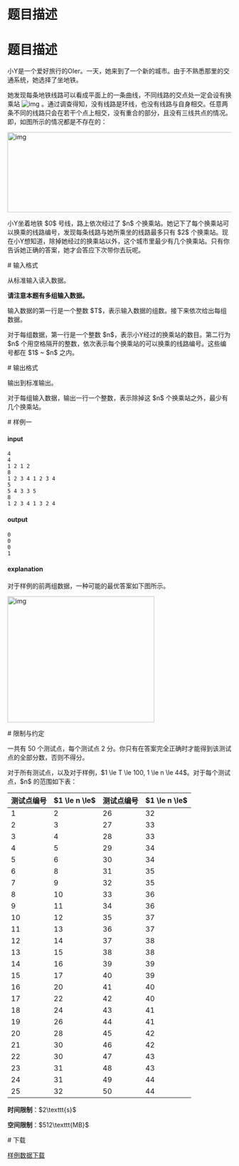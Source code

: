 # 题目描述

# 题目描述


<p>小Y是一个爱好旅行的OIer。一天，她来到了一个新的城市。由于不熟悉那里的交通系统，她选择了坐地铁。</p>
<p>她发现每条地铁线路可以看成平面上的一条曲线，不同线路的交点处一定会设有换乘站 <img src="source/uoj/338/img/aHR0cHM6Ly9pLmxvbGkubmV0LzIwMTgvMDkvMTkvNWJhMWU4NGNkNGRkNS5wbmc=.png" alt="img"/> 。通过调查得知，没有线路是环线，也没有线路与自身相交。任意两条不同的线路只会在若干个点上相交，没有重合的部分，且没有三线共点的情况。即，如图所示的情况都是不存在的：</p>
<p> <img src="source/uoj/338/img/aHR0cHM6Ly9pLmxvbGkubmV0LzIwMTgvMDkvMTkvNWJhMWU4NGY1MzM4OS5wbmc=.png" alt="img" width="812" height="180"/></p>
<p>小Y坐着地铁 $0$ 号线，路上依次经过了 $n$ 个换乘站。她记下了每个换乘站可以换乘的线路编号，发现每条线路与她所乘坐的线路最多只有 $2$ 个换乘站。现在小Y想知道，除掉她经过的换乘站以外，这个城市里最少有几个换乘站。只有你告诉她正确的答案，她才会答应下次带你去玩呢。</p>
# 输入格式


<p>从标准输入读入数据。</p>
<p><strong>请注意本题有多组输入数据。</strong></p>
<p>输入数据的第一行是一个整数 $T$，表示输入数据的组数。接下来依次给出每组数据。</p>
<p>对于每组数据，第一行是一个整数 $n$，表示小Y经过的换乘站的数目。第二行为 $n$ 个用空格隔开的整数，依次表示每个换乘站的可以换乘的线路编号。这些编号都在 $1$ ~ $n$ 之内。</p>
# 输出格式


<p>输出到标准输出。</p>
<p>对于每组输入数据，输出一行一个整数，表示除掉这 $n$ 个换乘站之外，最少有几个换乘站。</p>
# 样例一


<h4>input</h4>
<pre><code class="sh_plain">4
4
1 2 1 2
8
1 2 3 4 1 2 3 4
5
5 4 3 3 5
8
1 2 3 4 1 3 2 4</code></pre>
<h4>output</h4>
<pre><code class="sh_plain">0
0
0
1</code></pre>
<h4>explanation</h4>
<p>对于样例的前两组数据，一种可能的最优答案如下图所示。</p>
<p> <img src="source/uoj/338/img/aHR0cHM6Ly9pLmxvbGkubmV0LzIwMTgvMDkvMTkvNWJhMWU4NGVhYzM2Yy5wbmc=.png" alt="img" width="330" height="283"/></p>
# 限制与约定


<p>一共有 50 个测试点，每个测试点 2 分。你只有在答案完全正确时才能得到该测试点的全部分数，否则不得分。</p>
<p>对于所有测试点，以及对于样例，$1 \le T \le 100, 1 \le n \le 44$。对于每个测试点，$n$ 的范围如下表：</p>
<table class="table table-bordered table-text-center table-vertical-middle"><thead><tr><th rowspan="1">测试点编号</th><th rowspan="1">$1 \le n \le$</th><th rowspan="1">测试点编号</th><th rowspan="1">$1 \le n \le$</th></tr></thead><tbody><tr><td rowspan="1">1</td><td rowspan="1">2</td><td rowspan="1">26</td><td rowspan="1">32</td></tr><tr><td rowspan="1">2</td><td rowspan="1">3</td><td rowspan="1">27</td><td rowspan="1">33</td></tr><tr><td rowspan="1">3</td><td rowspan="1">4</td><td rowspan="1">28</td><td rowspan="1">33</td></tr><tr><td rowspan="1">4</td><td rowspan="1">5</td><td rowspan="1">29</td><td rowspan="1">34</td></tr><tr><td rowspan="1">5</td><td rowspan="1">6</td><td rowspan="1">30</td><td rowspan="1">34</td></tr><tr><td rowspan="1">6</td><td rowspan="1">8</td><td rowspan="1">31</td><td rowspan="1">35</td></tr><tr><td rowspan="1">7</td><td rowspan="1">9</td><td rowspan="1">32</td><td rowspan="1">35</td></tr><tr><td rowspan="1">8</td><td rowspan="1">10</td><td rowspan="1">33</td><td rowspan="1">36</td></tr><tr><td rowspan="1">9</td><td rowspan="1">11</td><td rowspan="1">34</td><td rowspan="1">36</td></tr><tr><td rowspan="1">10</td><td rowspan="1">12</td><td rowspan="1">35</td><td rowspan="1">37</td></tr><tr><td rowspan="1">11</td><td rowspan="1">13</td><td rowspan="1">36</td><td rowspan="1">37</td></tr><tr><td rowspan="1">12</td><td rowspan="1">14</td><td rowspan="1">37</td><td rowspan="1">38</td></tr><tr><td rowspan="1">13</td><td rowspan="1">15</td><td rowspan="1">38</td><td rowspan="1">38</td></tr><tr><td rowspan="1">14</td><td rowspan="1">16</td><td rowspan="1">39</td><td rowspan="1">39</td></tr><tr><td rowspan="1">15</td><td rowspan="1">17</td><td rowspan="1">40</td><td rowspan="1">39</td></tr><tr><td rowspan="1">16</td><td rowspan="1">20</td><td rowspan="1">41</td><td rowspan="1">40</td></tr><tr><td rowspan="1">17</td><td rowspan="1">22</td><td rowspan="1">42</td><td rowspan="1">40</td></tr><tr><td rowspan="1">18</td><td rowspan="1">24</td><td rowspan="1">43</td><td rowspan="1">41</td></tr><tr><td rowspan="1">19</td><td rowspan="1">26</td><td rowspan="1">44</td><td rowspan="1">41</td></tr><tr><td rowspan="1">20</td><td rowspan="1">28</td><td rowspan="1">45</td><td rowspan="1">42</td></tr><tr><td rowspan="1">21</td><td rowspan="1">30</td><td rowspan="1">46</td><td rowspan="1">42</td></tr><tr><td rowspan="1">22</td><td rowspan="1">30</td><td rowspan="1">47</td><td rowspan="1">43</td></tr><tr><td rowspan="1">23</td><td rowspan="1">31</td><td rowspan="1">48</td><td rowspan="1">43</td></tr><tr><td rowspan="1">24</td><td rowspan="1">31</td><td rowspan="1">49</td><td rowspan="1">44</td></tr><tr><td rowspan="1">25</td><td rowspan="1">32</td><td rowspan="1">50</td><td rowspan="1">44</td></tr></tbody></table><p><strong>时间限制</strong>：$2\texttt{s}$</p>
<p><strong>空间限制</strong>：$512\texttt{MB}$</p>
# 下载


<p><a href="http://uoj.ac/download.php?type=problem&amp;id=338">样例数据下载</a></p>
